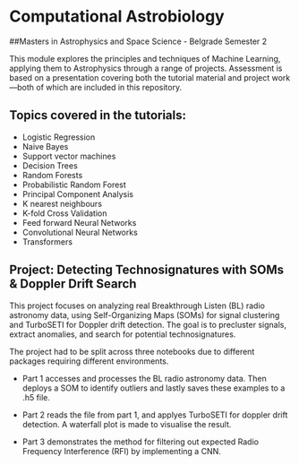 # Computational Astrobiology
##Masters in Astrophysics and Space Science - Belgrade Semester 2

This module explores the principles and techniques of Machine Learning, applying them to Astrophysics through a range of projects. Assessment is based on a presentation covering both the tutorial material and project work—both of which are included in this repository.

## Topics covered in the tutorials:

- Logistic Regression
- Naive Bayes
- Support vector machines
- Decision Trees
- Random Forests
- Probabilistic Random Forest
- Principal Component Analysis
- K nearest neighbours
- K-fold Cross Validation
- Feed forward Neural Networks
- Convolutional Neural Networks
- Transformers

## Project: Detecting Technosignatures with SOMs & Doppler Drift Search

This project focuses on analyzing real Breakthrough Listen (BL) radio astronomy data, using Self-Organizing Maps (SOMs) for signal clustering and TurboSETI for Doppler drift detection. The goal is to precluster signals, extract anomalies, and search for potential technosignatures.

The project had to be split across three notebooks due to different packages requiring different environments. 

- Part 1 accesses and processes the BL radio astronomy data. Then deploys a SOM to identify outliers and lastly saves these examples to a .h5 file.

- Part 2 reads the file from part 1, and applyes TurboSETI for doppler drift detection. A waterfall plot is made to visualise the result.

- Part 3 demonstrates the method for filtering out expected Radio Frequency Interference (RFI) by implementing a CNN.



